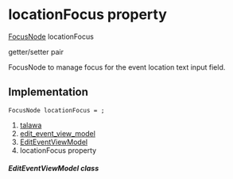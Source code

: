 
<div>

# locationFocus property

</div>


[FocusNode](https://api.flutter.dev/flutter/widgets/FocusNode-class.html)
locationFocus


getter/setter pair




FocusNode to manage focus for the event location text input field.



## Implementation

``` language-dart
FocusNode locationFocus = ;
```







1.  [talawa](../../index.html)
2.  [edit_event_view_model](../../view_model_after_auth_view_models_event_view_models_edit_event_view_model/)
3.  [EditEventViewModel](../../view_model_after_auth_view_models_event_view_models_edit_event_view_model/EditEventViewModel-class.html)
4.  locationFocus property

##### EditEventViewModel class







